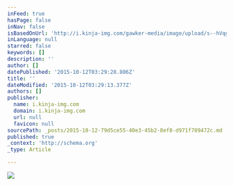 ```yaml
---
inFeed: true
hasPage: false
inNav: false
isBasedOnUrl: 'http://i.kinja-img.com/gawker-media/image/upload/s--hVqg3kcE--/1430423433709937578.png'
inLanguage: null
starred: false
keywords: []
description: ''
author: []
datePublished: '2015-10-12T03:29:28.806Z'
title: ''
dateModified: '2015-10-12T03:29:13.377Z'
authors: []
publisher:
  name: i.kinja-img.com
  domain: i.kinja-img.com
  url: null
  favicon: null
sourcePath: _posts/2015-10-12-79d5ce55-40e3-45b2-8ef8-d971f789472c.md
published: true
_context: 'http://schema.org'
_type: Article

---
```

![](http://i.kinja-img.com/gawker-media/image/upload/s--hVqg3kcE--/1430423433709937578.png)